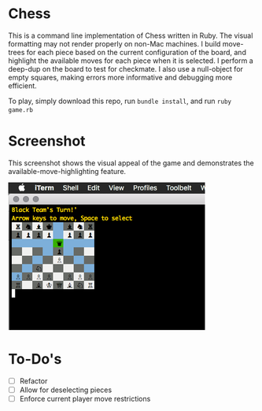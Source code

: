 # Chess

This is a command line implementation of Chess written in Ruby. The visual formatting may not render properly on non-Mac machines. I build move-trees for each piece based on the current configuration of the board, and highlight the available moves for each piece when it is selected. I perform a deep-dup on the board to test for checkmate. I also use a null-object for empty squares, making errors more informative and debugging more efficient.

To play, simply download this repo, run `bundle install`, and run `ruby game.rb`

# Screenshot

This screenshot shows the visual appeal of the game and demonstrates the available-move-highlighting feature.

![alt tag](screenshots/game.png)

# To-Do's

- [ ] Refactor
- [ ] Allow for deselecting pieces
- [ ] Enforce current player move restrictions
